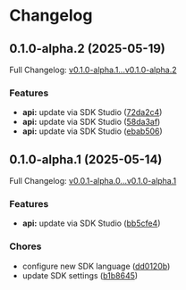 # Changelog

## 0.1.0-alpha.2 (2025-05-19)

Full Changelog: [v0.1.0-alpha.1...v0.1.0-alpha.2](https://github.com/onkernel/kernel-go-sdk/compare/v0.1.0-alpha.1...v0.1.0-alpha.2)

### Features

* **api:** update via SDK Studio ([72da2c4](https://github.com/onkernel/kernel-go-sdk/commit/72da2c4b53d8f47d6cc0dab3cfbe8707edb989d2))
* **api:** update via SDK Studio ([58da3af](https://github.com/onkernel/kernel-go-sdk/commit/58da3af97eb8b295a54e22e53d8035f00fe09215))
* **api:** update via SDK Studio ([ebab506](https://github.com/onkernel/kernel-go-sdk/commit/ebab506e3b5f8dbe8d30a47b3734c64024341d87))

## 0.1.0-alpha.1 (2025-05-14)

Full Changelog: [v0.0.1-alpha.0...v0.1.0-alpha.1](https://github.com/onkernel/kernel-go-sdk/compare/v0.0.1-alpha.0...v0.1.0-alpha.1)

### Features

* **api:** update via SDK Studio ([bb5cfe4](https://github.com/onkernel/kernel-go-sdk/commit/bb5cfe49047afce492f2a21ade2acbe1612e9f3c))


### Chores

* configure new SDK language ([dd0120b](https://github.com/onkernel/kernel-go-sdk/commit/dd0120b0ce673e0fe7c842d39e91f01b8ee8106a))
* update SDK settings ([b1b8645](https://github.com/onkernel/kernel-go-sdk/commit/b1b8645621de70f28e3cf0b3622c1a93159b561e))

